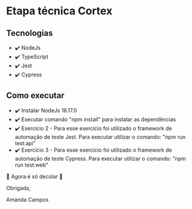 # Etapa técnica Cortex 

## Tecnologias
- :heavy_check_mark: NodeJs
- :heavy_check_mark: TypeScript
- :heavy_check_mark: Jest
- :heavy_check_mark: Cypress

## Como executar

- :heavy_check_mark: Instalar NodeJs 16.17.0
- :heavy_check_mark: Executar comando "npm install" para instalar as dependências
- :heavy_check_mark: Exercício 2 - Para esse exercício foi utilizado o framework de automação de teste Jest. Para executar utilizar o comando: "npm run test:api"
- :heavy_check_mark: Exercício 3 - Para esse exercício foi utilizado o framework de automação de teste Cypress. Para executar utilizar o comando: "npm run test:web"

:rocket: Agora é só decolar :rocket:

Obrigada,

Amanda Campos

